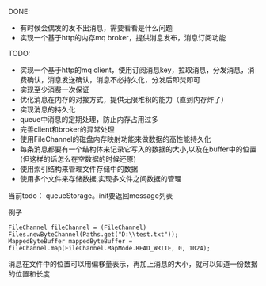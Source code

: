 DONE:
* 有时候会偶发的发不出消息，需要看看是什么问题
* 实现一个基于http的内存mq broker，提供消息发布，消息订阅功能



TODO:
* 实现一个基于http的mq client，使用订阅消息key，拉取消息，分发消息，消费确认，消息发送确认，消息不必持久化，分发后即焚即可
* 实现至少消费一次保证
* 优化消息在内存的对接方式，提供无限堆积的能力（直到内存炸了）
* 实现消息的持久化
* queue中消息的定期处理，防止内存占用过多
* 完善client和broker的异常处理
* 使用FileChannel的磁盘内存映射功能来做数据的高性能持久化
* 每条消息都要有一个结构体来记录它写入的数据的大小,以及在buffer中的位置(但这样的话怎么在空数据的时候还原)
* 使用索引结构来管理文件存储中的数据
* 使用多个文件来存储数据,实现多文件之间数据的管理

当前todo：
queueStorage。init要返回message列表



例子

```
FileChannel fileChannel = (FileChannel) Files.newByteChannel(Paths.get("D:\\test.txt"));
MappedByteBuffer mappedByteBuffer = fileChannel.map(FileChannel.MapMode.READ_WRITE, 0, 1024);
```
消息在文件中的位置可以用偏移量表示，再加上消息的大小，就可以知道一份数据的位置和长度